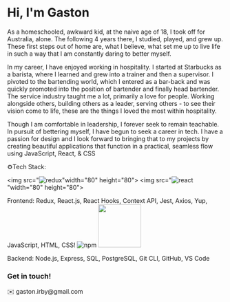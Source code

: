 <h1>Hi, I'm Gaston</h1>
As a homeschooled, awkward kid, at the naive age of 18, I took off for Australia, alone. The following 4 years there, I studied, played, and grew up. These first steps out of home are, what I believe, what set me up to live life in such a way that I am constantly daring to better myself.

In my career, I have enjoyed working in hospitality. I started at Starbucks as a barista, where I learned and grew into a trainer and then a supervisor. I pivoted to the bartending world, which I entered as a bar-back and was quickly promoted into the position of bartender and finally head bartender. The service industry taught me a lot, primarily a love for people. Working alongside others, building others as a leader, serving others - to see their vision come to life, these are the things I loved the most within hospitality.

Though I am comfortable in leadership, I forever seek to remain teachable. In pursuit of bettering myself, I have begun to seek a career in tech. I have a passion for design and I look forward to bringing that to my projects by creating beautiful applications that function in a practical, seamless flow using JavaScript, React, & CSS


⚙️Tech Stack:

<img src="![redux](https://user-images.githubusercontent.com/91291366/159381034-ed96068e-c9f6-4ffc-b45f-6bcd177a56ef.svg)"width="80" height="80">
<img src="![react](https://user-images.githubusercontent.com/91291366/159381095-991d128f-9b61-433c-a199-a920ad98d108.svg)"width="80" height="80">


Frontend: Redux, React.js, React Hooks, Context API, Jest, Axios, Yup, JavaScript, HTML, CSS!
![npm](https://user-images.githubusercontent.com/91291366/159380224-2741beb3-c127-445b-9922-e29538c75100.svg)
<img src = "![npm](https://user-images.githubusercontent.com/91291366/159380224-2741beb3-c127-445b-9922-e29538c75100.svg)" width="100" height="100">

Backend: Node.js, Express, SQL, PostgreSQL, Git CLI, GitHub, VS Code

<h3>Get in touch!</h3>
✉️ gaston.irby@gmail.com

<!--
**gastonirby/gastonirby** is a ✨ _special_ ✨ repository because its `README.md` (this file) appears on your GitHub profile.

Here are some ideas to get you started:

- 🔭 I’m currently working on ...
- 🌱 I’m currently learning ...
- 👯 I’m looking to collaborate on ...
- 🤔 I’m looking for help with ...
- 💬 Ask me about ...
- 📫 How to reach me: ...
- 😄 Pronouns: ...
- ⚡ Fun fact: ...
-->

